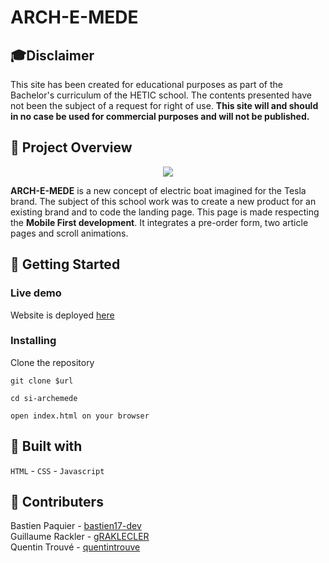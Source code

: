 # ARCH-E-MEDE

## 🎓Disclaimer

This site has been created for educational purposes as part of the Bachelor's curriculum of the HETIC school. The contents presented have not been the subject of a request for right of use. **This site will and should in no case be used for commercial purposes and will not be published.**

## 🚤 Project Overview
<p align="center">
  <img src="img/Gif/archemede.gif">
</p>

**ARCH-E-MEDE** is a new concept of electric boat imagined for the Tesla brand. The subject of this school work was to create a new product for an existing brand and to code the landing page. This page is made respecting the **Mobile First development**. It integrates a pre-order form, two article pages and scroll animations.

## 🚀 Getting Started

### Live demo

Website is deployed [here](https://arch-e-mede.netlify.app/)

### Installing

Clone the repository

```
git clone $url
```

```
cd si-archemede
```

```
open index.html on your browser
```

## 🔨 Built with

`HTML` - `CSS` - `Javascript`

## 👥 Contributers

Bastien Paquier - [bastien17-dev](https://github.com/bastien17-dev)  
Guillaume Rackler - [gRAKLECLER](https://github.com/gRAKLECLER)   
Quentin Trouvé - [quentintrouve](https://github.com/quentintrouve)
